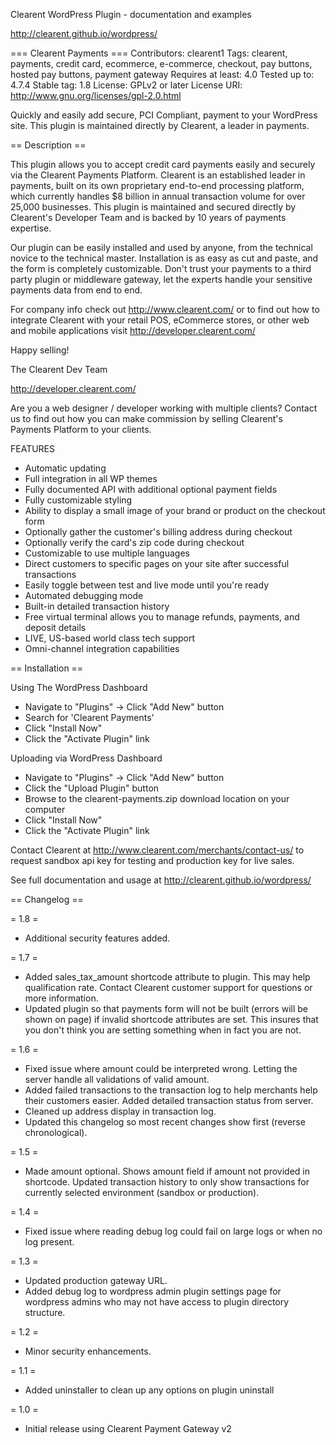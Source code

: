Clearent WordPress Plugin - documentation and examples

http://clearent.github.io/wordpress/

=== Clearent Payments ===
Contributors: clearent1
Tags: clearent, payments, credit card, ecommerce, e-commerce, checkout, pay buttons, hosted pay buttons, payment gateway
Requires at least: 4.0
Tested up to: 4.7.4
Stable tag: 1.8
License: GPLv2 or later
License URI: http://www.gnu.org/licenses/gpl-2.0.html

Quickly and easily add secure, PCI Compliant, payment to your WordPress site. This plugin is maintained directly by Clearent, a leader in payments.

== Description ==

This plugin allows you to accept credit card payments easily and securely via the Clearent Payments Platform. Clearent is an established leader in payments, built on its own proprietary end-to-end processing platform, which currently handles $8 billion in annual transaction volume for over 25,000 businesses. This plugin is maintained and secured directly by Clearent's Developer Team and is backed by 10 years of payments expertise.

Our plugin can be easily installed and used by anyone, from the technical novice to the technical master. Installation is as easy as cut and paste, and the form is completely customizable. Don't trust your payments to a third party plugin or middleware gateway, let the experts handle your sensitive payments data from end to end.

For company info check out http://www.clearent.com/ or to find out how to integrate Clearent with your retail POS, eCommerce stores, or other web and mobile applications visit http://developer.clearent.com/

Happy selling!

The Clearent Dev Team

http://developer.clearent.com/

Are you a web designer / developer working with multiple clients? Contact us to find out how you can make commission by selling Clearent's Payments Platform to your clients.

FEATURES

*	Automatic updating
*	Full integration in all WP themes
*	Fully documented API with additional optional payment fields
*	Fully customizable styling
*	Ability to display a small image of your brand or product on the checkout form
*	Optionally gather the customer's billing address during checkout
*	Optionally verify the card's zip code during checkout
*	Customizable to use multiple languages
*	Direct customers to specific pages on your site after successful transactions
*	Easily toggle between test and live mode until you're ready
*	Automated debugging mode
*	Built-in detailed transaction history
*	Free virtual terminal allows you to manage refunds, payments, and deposit details
*	LIVE, US-based world class tech support
*	Omni-channel integration capabilities

== Installation ==


Using The WordPress Dashboard

* Navigate to "Plugins" -> Click "Add New" button
* Search for 'Clearent Payments'
* Click "Install Now"
* Click the "Activate Plugin" link

Uploading via WordPress Dashboard

* Navigate to "Plugins" -> Click "Add New" button
* Click the "Upload Plugin" button
* Browse to the clearent-payments.zip download location on your computer
* Click "Install Now"
* Click the "Activate Plugin" link

Contact Clearent at http://www.clearent.com/merchants/contact-us/ to request sandbox api key for testing and production key for live sales.

See full documentation and usage at http://clearent.github.io/wordpress/

== Changelog ==

= 1.8 =
* Additional security features added.

= 1.7 =
* Added sales_tax_amount shortcode attribute to plugin. This may help qualification rate. Contact Clearent customer support for questions or more information.
* Updated plugin so that payments form will not be built (errors will be shown on page) if invalid shortcode attributes are set. This insures that you don't think you are setting something when in fact you are not.

= 1.6 =
* Fixed issue where amount could be interpreted wrong. Letting the server handle all validations of valid amount.
* Added failed transactions to the transaction log to help merchants help their customers easier. Added detailed transaction status from server.
* Cleaned up address display in transaction log.
* Updated this changelog so most recent changes show first (reverse chronological).

= 1.5 =
* Made amount optional. Shows amount field if amount not provided in shortcode. Updated transaction history to only show transactions for currently selected environment (sandbox or production).

= 1.4 =
* Fixed issue where reading debug log could fail on large logs or when no log present.

= 1.3 =
* Updated production gateway URL.
* Added debug log to wordpress admin plugin settings page for wordpress admins who may not have access to plugin directory structure.

= 1.2 =
* Minor security enhancements.

= 1.1 =
* Added uninstaller to clean up any options on plugin uninstall

= 1.0 =
* Initial release using Clearent Payment Gateway v2
